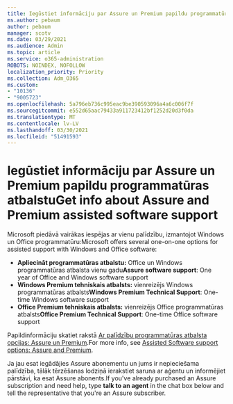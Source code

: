 ```yaml
---
title: Iegūstiet informāciju par Assure un Premium papildu programmatūras atbalstu
ms.author: pebaum
author: pebaum
manager: scotv
ms.date: 03/29/2021
ms.audience: Admin
ms.topic: article
ms.service: o365-administration
ROBOTS: NOINDEX, NOFOLLOW
localization_priority: Priority
ms.collection: Adm_O365
ms.custom:
- "10136"
- "9005723"
ms.openlocfilehash: 5a796eb736c995eac9be390593096a4a6c006f7f
ms.sourcegitcommit: e552d65aac79433a911723412bf1252d20d3f0da
ms.translationtype: MT
ms.contentlocale: lv-LV
ms.lasthandoff: 03/30/2021
ms.locfileid: "51491593"
---
```

# <a name="get-info-about-assure-and-premium-assisted-software-support"></a><span data-ttu-id="f0f9b-102">Iegūstiet informāciju par Assure un Premium papildu programmatūras atbalstu</span><span class="sxs-lookup"><span data-stu-id="f0f9b-102">Get info about Assure and Premium assisted software support</span></span>

<span data-ttu-id="f0f9b-103">Microsoft piedāvā vairākas iespējas ar vienu palīdzību, izmantojot Windows un Office programmatūru:</span><span class="sxs-lookup"><span data-stu-id="f0f9b-103">Microsoft offers several one-on-one options for assisted support with Windows and Office software:</span></span>

- <span data-ttu-id="f0f9b-104">**Apliecināt programmatūras atbalstu:** Office un Windows programmatūras atbalsta vienu gadu</span><span class="sxs-lookup"><span data-stu-id="f0f9b-104">**Assure software support**: One year of Office and Windows software support</span></span>
- <span data-ttu-id="f0f9b-105">**Windows Premium tehniskais atbalsts:** vienreizējs Windows programmatūras atbalsts</span><span class="sxs-lookup"><span data-stu-id="f0f9b-105">**Windows Premium Technical Support**: One-time Windows software support</span></span>
- <span data-ttu-id="f0f9b-106">**Office Premium tehniskais atbalsts:** vienreizējs Office programmatūras atbalsts</span><span class="sxs-lookup"><span data-stu-id="f0f9b-106">**Office Premium Technical Support**: One-time Office software support</span></span>

<span data-ttu-id="f0f9b-107">Papildinformāciju skatiet rakstā [Ar palīdzību programmatūras atbalsta opcijas: Assure un Premium](https://support.microsoft.com/help/4467230/assisted-software-support-options-assure-premium).</span><span class="sxs-lookup"><span data-stu-id="f0f9b-107">For more info, see [Assisted Software support options: Assure and Premium](https://support.microsoft.com/help/4467230/assisted-software-support-options-assure-premium).</span></span>

<span data-ttu-id="f0f9b-108">Ja jau esat iegādājies Assure abonementu un  jums ir nepieciešama palīdzība, tālāk tērzēšanas lodziņā ierakstiet saruna ar aģentu un informējiet pārstāvi, ka esat Assure abonents.</span><span class="sxs-lookup"><span data-stu-id="f0f9b-108">If you've already purchased an Assure subscription and need help, type **talk to an agent** in the chat box below and tell the representative that you're an Assure subscriber.</span></span>

